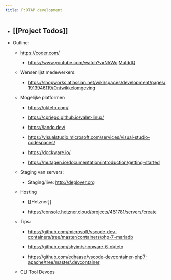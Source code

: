 ```yaml
---
title: P:OTAP development
---
```


- [[Project Todos]]
	 - 

- Outline:
	 - https://coder.com/
		 - https://www.youtube.com/watch?v=N5WojMutddQ

	 - Wensenlijst medewerkers:
		 - https://shopworks.atlassian.net/wiki/spaces/development/pages/1913946119/Ontwikkelomgeving

	 - Mogelijke platformen
		 - https://okteto.com/

		 - https://cpriego.github.io/valet-linux/

		 - https://lando.dev/

		 - https://visualstudio.microsoft.com/services/visual-studio-codespaces/

		 - https://dockware.io/

		 - https://mutagen.io/documentation/introduction/getting-started

	 - Staging van servers:
		 - Staging/live: http://deployer.org

	 - Hosting
		 - [[Hetzner]]

		 - https://console.hetzner.cloud/projects/461781/servers/create

	 - Tips: 
		 - https://github.com/microsoft/vscode-dev-containers/tree/master/containers/php-7-mariadb

		 - https://github.com/shyim/shopware-6-okteto

		 - https://github.com/edhaase/vscode-devcontainer-php7-apache/tree/master/.devcontainer

	 - CLI Tool Devops
